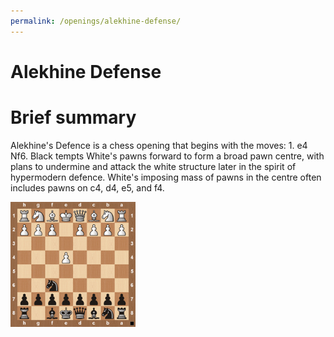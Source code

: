 ```yaml
---
permalink: /openings/alekhine-defense/
---
```

Alekhine Defense
================

# Brief summary


Alekhine's Defence is a chess opening that begins with the moves: 1. e4 Nf6. Black tempts White's pawns forward to form a broad pawn centre, with plans to undermine and attack the white structure later in the spirit of hypermodern defence. White's imposing mass of pawns in the centre often includes pawns on c4, d4, e5, and f4.

<img src="/img/Alekhine Defense.jpg" width="200"/>
